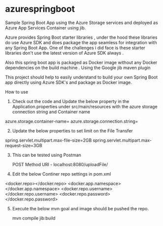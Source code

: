 # azurespringboot

Sample Spring Boot App using the Azure Storage services and deployed as Azure App Services Container using jib.

Azure provides Spring Boot starter libraries , under the hood these libraries do use Azure SDK and does package the app  seamless for integration with any Spring Boot App. One of the challenges i did face is these starter libraries don't use the latest version of Azure SDK always . 

Also this spring boot app is packaged as Docker image without any Docker dependencies on the build machine . Using the Google jib maven plugin

This project should help to easily understand to build your own Spring Boot app directly using Azure SDK's and package as Docker image.



How to use 

1. Check out the code and Update the below property in the Application.properties under src/main/resources with the azure storage connection string and Container name

azure.storage.container-name=<Update Container Name>
azure.storage.connection.string=<Update Connection String>
  
  2. Update the below properties to set limit on the File Transfer
  
  spring.servlet.multipart.max-file-size=2GB
  spring.servlet.multipart.max-request-size=3GB
  
 3. This can be tested using Postman
  
    POST Method URI - localhost:8080/uploadFile/
    
 4. Edit the below Continer repo settings in pom.xml
 
   <docker.repo><Repo URL></docker.repo>
		<docker.app.namespace><Application name ></docker.app.namespace>
		<docker.repo.username></docker.repo.username>
		<docker.repo.password></docker.repo.password>
    
  5. Execute the below mvn goal and image should be pushed the repo.
  
      mvn compile jib:build
    
    

